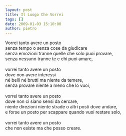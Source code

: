 ```yaml
---
layout: post
title: Il Luogo Che Vorrei
tags: []
date: 2009-01-03 15:10:00
author: pietro
---
```

Vorrei tanto avere un posto<br/>senza tempo o senza cose da giudicare<br/>senza emozioni tranne quelle che solo puoi provare,<br/>senza nessuno tranne te e chi puoi amare,<br/><br/>vorrei tanto avere un posto<br/>dove non avere interessi<br/>né belli né brutti ma niente da temere,<br/>senza provare niente a meno che lo vuoi,<br/><br/>vorrei tanto avere un posto<br/>dove non ci siano sensi da cercare,<br/>niente direzioni niente strade o altri posti dove andare,<br/>e forse un posto per scappare quando vuoi restare solo,<br/><br/>vorrei tanto avere un posto<br/>che non esiste ma che posso creare.
